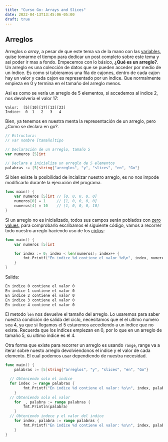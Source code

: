 ```yaml
---
title: "Curso Go: Arrays and Slices"
date: 2022-04-13T13:45:06-05:00
draft: true
---
```


## Arreglos
Arreglos o *array*, a pesar de que este tema va de la mano con las [variables](../curso-go-fundamentos.md), quise tomarme el tiempo para dedicar un post completo sobre este tema y asi poder ir mas a fondo. Empecemos con lo básico, **¿Qué es un arreglo?**. Un arreglo es una colección de datos que se pueden acceder por medio de un índice. Es como si tubieramos una fila de cajones, dentro de cada cajon hay un valor y cada cajon es representado por un indice. Que normalmente empieza en 0 y termina en el tamaño del arreglo menos.

Asi es como se vería un arreglo de 5 elementos, si accedemos al indice 2, nos devolvería el valor 17:
```
Valor:  [5][10][17][13][23]
Indice:  0  1   2   3   4
```
Bien, ya tenemos en nuestra menta la representación de un arreglo, pero ¿Como se declara en go?.

```go
// Estructura: 
// var nombre [tamaño]tipo

// Declaración de un arreglo, tamaño 5
var numeros [5]int

// Declara e inicializa un arreglo de 5 elementos
palabras := [5]string{"arreglos", "y", "slices", "en", "Go"}
```

Si bien existe la posibilidad de incializar nuestro arreglo, es no nos impode modificarlo durante la ejecución del programa.

```go
func main() {
	var numeros [5]int // [0, 0, 0, 0, 0]
	numeros[0] = 1     // [1, 0, 0, 0, 0]
	numeros[4] = 10    // [1, 0, 0, 0, 10]
}

```

Si un arreglo no es inicializado, todos sus campos serán poblados con [zero values](../curso-go-fundamentos/#zero-values), para comprobarlo escribamos el siguiente código, vamos a recorrer todo nuestro arreglo haciendo uso de los [ciclos](../control-de-flujo):

```go
func main() {
	var numeros [5]int

	for index := 0; index < len(numeros); index++ {
		fmt.Printf("En indice %d contiene el valor %d\n", index, numeros[index])
	}
}
```
Salida:

```bash
En indice 0 contiene el valor 0
En indice 1 contiene el valor 0
En indice 2 contiene el valor 0
En indice 3 contiene el valor 0
En indice 4 contiene el valor 0
```

El metodo `len` nos devuelve el tamaño del arreglo. Lo usaremos para saber nuestra condición de salida del ciclo, necesitamos que el el ultimo numero sea 4, ya que si llegamos el 5 estaremos accediendo a un indice que no existe. Recuerda que los indices empiezan en 0, por lo que en un arreglo de tamaño 5, su ultimo indice es el 4.

Otra forma que existe para recorrer un arreglo es usando `range`, range va a iterar sobre nuesto arreglo devolviendonos el indice y el valor de cada elemento. El cual podemos usar dependiendo de nuestra necesidad.

```go
func main() {
	palabras := [5]string{"arreglos", "y", "slices", "en", "Go"}

  // Obteniendo solo el indice
  for index := range palabras {
		fmt.Printf("En indice %d contiene el valor: %s\n", index, palabras[index])
	}
  // Obteniendo solo el valor
	for _, palabra := range palabras {
		fmt.Println(palabra)
	}
  // Obteniendo indece y el valor del indice
	for index, palabra := range palabras {
		fmt.Printf("En indice %d contiene el valor: %s\n", index, palabra)
	}  
}
```


